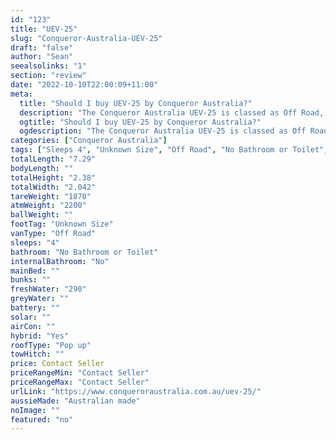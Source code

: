 ```yaml
---
id: "123"
title: "UEV-25"
slug: "Conqueror-Australia-UEV-25"
draft: "false"
author: "Sean"
seealsolinks: "1"
section: "review"
date: "2022-10-10T22:00:09+11:00"
meta:
  title: "Should I buy UEV-25 by Conqueror Australia?"
  description: "The Conqueror Australia UEV-25 is classed as Off Road, and sleeps 4 people. It is Australian made and comes in at Unknown Size. It generally has No Bathroom or Toilet."
  ogtitle: "Should I buy UEV-25 by Conqueror Australia?"
  ogdescription: "The Conqueror Australia UEV-25 is classed as Off Road, and sleeps 4 people. It is Australian made and comes in at Unknown Size. It generally has No Bathroom or Toilet."
categories: ["Conqueror Australia"]
tags: ["Sleeps 4", "Unknown Size", "Off Road", "No Bathroom or Toilet", "Pop up", "Price Unknown", "Australian made"]
totalLength: "7.29"
bodyLength: ""
totalHeight: "2.38"
totalWidth: "2.042"
tareWeight: "1870"
atmWeight: "2200"
ballWeight: ""
footTag: "Unknown Size"
vanType: "Off Road"
sleeps: "4"
bathroom: "No Bathroom or Toilet"
internalBathroom: "No"
mainBed: ""
bunks: ""
freshWater: "290"
greyWater: ""
battery: ""
solar: ""
airCon: ""
hybrid: "Yes"
roofType: "Pop up"
towHitch: ""
price: Contact Seller
priceRangeMin: "Contact Seller"
priceRangeMax: "Contact Seller"
urlLink: "https://www.conqueroraustralia.com.au/uev-25/"
aussieMade: "Australian made"
noImage: ""
featured: "no"
---
```

